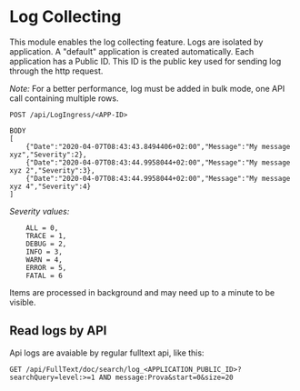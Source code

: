 # Log Collecting

This module enables the log collecting feature. Logs are isolated by application. A "default" application is created automatically.
Each application has a Public ID. This ID is the public key used for sending log through the http request.

*Note:* For a better performance, log must be added in bulk mode, one API call containing multiple rows.


```
POST /api/LogIngress/<APP-ID>

BODY
[
	{"Date":"2020-04-07T08:43:43.8494406+02:00","Message":"My message xyz","Severity":2},
	{"Date":"2020-04-07T08:43:44.9958044+02:00","Message":"My message xyz 2","Severity":3},
	{"Date":"2020-04-07T08:43:44.9958044+02:00","Message":"My message xyz 4","Severity":4}
]

```

*Severity values:*

```
	ALL = 0,
	TRACE = 1,
	DEBUG = 2,
	INFO = 3,
	WARN = 4,
	ERROR = 5,
	FATAL = 6
```


Items are processed in background and may need up to a minute to be visible.

## Read logs by API
Api logs are avaiable by regular fulltext api, like this:

```
GET /api/FullText/doc/search/log_<APPLICATION_PUBLIC_ID>?searchQuery=level:>=1 AND message:Prova&start=0&size=20
```
